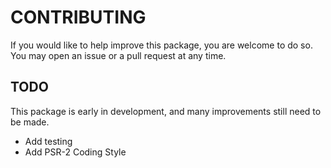 # CONTRIBUTING

If you would like to help improve this package, you are welcome to do so. You may open an issue or a pull request at any time. 

## TODO

This package is early in development, and many improvements still need to be made.

* Add testing
* Add PSR-2 Coding Style
